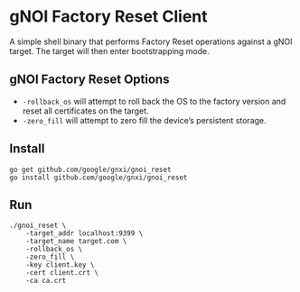 # gNOI Factory Reset Client

A simple shell binary that performs Factory Reset operations against a gNOI target. The target will then enter bootstrapping mode.

## gNOI Factory Reset Options
*   `-rollback_os` will attempt to roll back the OS to the factory version and reset all certificates on the target.
*   `-zero_fill` will attempt to zero fill the device’s persistent storage.

## Install
```
go get github.com/google/gnxi/gnoi_reset
go install github.com/google/gnxi/gnoi_reset
```

## Run 
```
./gnoi_reset \
    -target_addr localhost:9399 \
    -target_name target.com \
    -rollback_os \
    -zero_fill \
    -key client.key \
    -cert client.crt \
    -ca ca.crt
```
